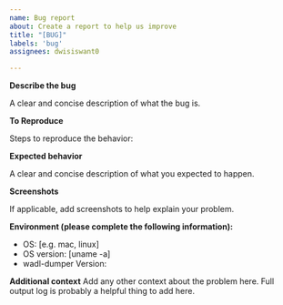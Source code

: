 ```yaml
---
name: Bug report
about: Create a report to help us improve
title: "[BUG]"
labels: 'bug'
assignees: dwisiswant0

---
```


**Describe the bug**

A clear and concise description of what the bug is.

**To Reproduce**

Steps to reproduce the behavior:

**Expected behavior**

A clear and concise description of what you expected to happen.

**Screenshots**

If applicable, add screenshots to help explain your problem.

**Environment (please complete the following information):**

- OS: [e.g. mac, linux]
- OS version: [uname -a]
- wadl-dumper Version: 

**Additional context**
Add any other context about the problem here. Full output log is probably a helpful thing to add here.

